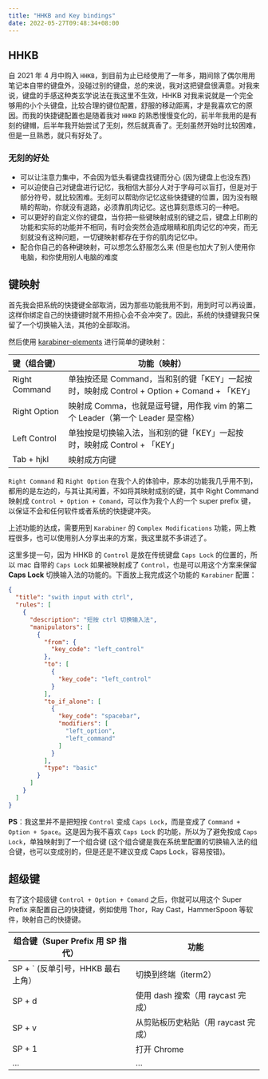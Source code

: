 ```yaml
---
title: "HHKB and Key bindings"
date: 2022-05-27T09:48:34+08:00
---
```


## HHKB

自 2021 年 4 月中购入 `HHKB`，到目前为止已经使用了一年多，期间除了偶尔用用笔记本自带的键盘外，没碰过别的键盘，总的来说，我对这把键盘很满意。对我来说，键盘的手感这种类玄学说法在我这里不生效，HHKB 对我来说就是一个完全够用的小个头键盘，比较合理的键位配置，舒服的移动距离，才是我喜欢它的原因。而我的快捷键配置也是随着我对 `HHKB` 的熟悉慢慢变化的，前半年我用的是有刻的键帽，后半年我开始尝试了无刻，然后就真香了。无刻虽然开始时比较困难，但是一旦熟悉，就只有好处了。

### 无刻的好处

+ 可以让注意力集中，不会因为低头看键盘找键而分心 (因为键盘上也没东西)
+ 可以迫使自己对键盘进行记忆，我相信大部分人对于字母可以盲打，但是对于部分符号，就比较困难。无刻可以帮助你记忆这些快捷键的位置，因为没有眼睛的帮助，你就没有退路，必须靠肌肉记忆。这也算刻意练习的一种吧。
+ 可以更好的自定义你的键盘，当你把一些键映射成别的键之后，键盘上印刷的功能和实际的功能并不相同，有时会突然会造成眼睛和肌肉记忆的冲突，而无刻就没有这种问题，一切键映射都存在于你的肌肉记忆中。
+ 配合你自己的各种键映射，可以想怎么舒服怎么来 (但是也加大了别人使用你电脑，和你使用别人电脑的难度

## 键映射

首先我会把系统的快捷键全部取消，因为那些功能我用不到，用到时可以再设置，这样你绑定自己的快捷键时就不用担心会不会冲突了。因此，系统的快捷键我只保留了一个切换输入法，其他的全部取消。

然后使用 [karabiner-elements](https://karabiner-elements.pqrs.org/) 进行简单的键映射：

| 键（组合键）  | 功能（映射）                                                 |
| ------------- | ------------------------------------------------------------ |
| Right Command | 单独按还是 Command，当和别的键「KEY」一起按时，映射成 Control + Option + Comand + 「KEY」 |
| Right Option  | 映射成 Comma，也就是逗号键，用作我 vim 的第二个 Leader（第一个 Leader 是空格） |
| Left Control  | 单独按是切换输入法，当和别的键「KEY」一起按时，映射成 Control  + 「KEY」 |
| Tab + hjkl    | 映射成方向键                                                 |

`Right Command` 和 `Right Option` 在我个人的体验中，原本的功能我几乎用不到，都用的是左边的，与其让其闲置，不如将其映射成别的键，其中 Right Command 映射成 `Control + Option + Comand`，可以作为我个人的一个 super prefix 键，以保证不会和任何软件或者系统的快捷键冲突。

上述功能的达成，需要用到 `Karabiner` 的 `Complex Modifications` 功能，网上教程很多，也可以使用别人分享出来的方案，我这里就不多讲述了。

这里多提一句，因为 HHKB 的 `Control` 是放在传统键盘 `Caps Lock` 的位置的，所以 mac 自带的 `Caps Lock` 如果被映射成了 `Control`，也是可以用这个方案来保留 **Caps Lock** 切换输入法的功能的。下面放上我完成这个功能的 `Karabiner` 配置：

```json
{
  "title": "swith input with ctrl",
  "rules": [
    {
      "description": "短按 ctrl 切换输入法",
      "manipulators": [
        {
          "from": {
            "key_code": "left_control"
          },
          "to": [
            {
              "key_code": "left_control"
            }
          ],
          "to_if_alone": [
            {
              "key_code": "spacebar",
              "modifiers": [
                "left_option",
                "left_command"
              ]
            }
          ],
          "type": "basic"
        }
      ]
    }
  ]
}
```

**PS**：我这里并不是把短按 `Control` 变成 `Caps Lock`，而是变成了 `Command + Option + Space`。这是因为我不喜欢 `Caps Lock` 的功能，所以为了避免按成 `Caps Lock`，单独映射到了一个组合键 (这个组合键是我在系统里配置的切换输入法的组合键，也可以变成别的，但是还是不建议变成 Caps Lock，容易按错)。

## 超级键

有了这个超级键 `Control + Option + Comand` 之后，你就可以用这个 Super Prefix 来配置自己的快捷键，例如使用 Thor，Ray Cast，HammerSpoon 等软件，映射自己的快捷键。

| 组合键（Super Prefix 用 SP 指代） | 功能                              |
| ---------------------------------- | --------------------------------- |
| SP + ` (反单引号，HHKB 最右上角）   | 切换到终端（iterm2）              |
| SP + d                             | 使用 dash 搜索（用 raycast 完成）    |
| SP + v                             | 从剪贴板历史粘贴（用 raycast 完成） |
| SP + 1                             | 打开 Chrome                       |
| …                                  | …                                 |



